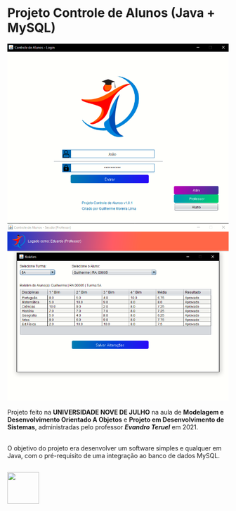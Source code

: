 # Projeto Controle de Alunos (Java + MySQL)
![](PControleAlunos/src/login.png)
![](PControleAlunos/src/boletim.png)

Projeto feito na **UNIVERSIDADE NOVE DE JULHO** na aula de **Modelagem e Desenvolvimento Orientado A Objetos** e **Projeto em Desenvolvimento de Sistemas**, administradas pelo professor ***Evandro Teruel*** em 2021.<br/><br/>

O objetivo do projeto era desenvolver um software simples e qualquer em Java, com o pré-requisito de uma integração ao banco de dados MySQL.


## 
<img src="https://cdn.jsdelivr.net/gh/devicons/devicon/icons/java/java-original-wordmark.svg" width="72" height="72"/>
